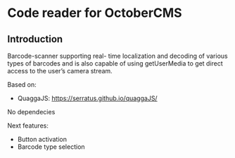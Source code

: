# Code reader for OctoberCMS

## Introduction
Barcode-scanner supporting real- time localization and decoding of various types of barcodes and is also capable of using getUserMedia to get direct access to the user’s camera stream.

Based on:
- QuaggaJS: https://serratus.github.io/quaggaJS/

No dependecies

Next features:
- Button activation
- Barcode type selection
